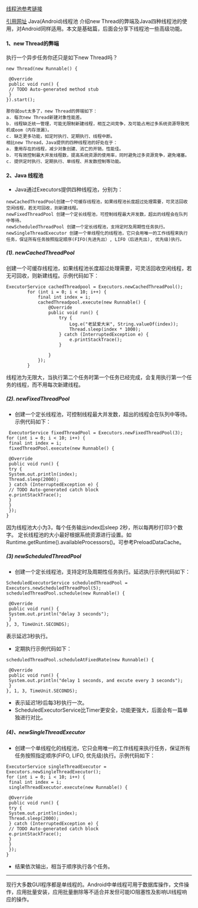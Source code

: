 [线程池参考链接](http://www.trinea.cn/)

[引用网址](http://www.trinea.cn/)
Java(Android)线程池
介绍new Thread的弊端及Java四种线程池的使用，对Android同样适用。本文是基础篇，后面会分享下线程池一些高级功能。
#### 1、new Thread的弊端
执行一个异步任务你还只是如下new Thread吗？
```
new Thread(new Runnable() {

 @Override
 public void run() {
 // TODO Auto-generated method stub
 }
}).start();
```
```
那你就out太多了，new Thread的弊端如下：
a. 每次new Thread新建对象性能差。
b. 线程缺乏统一管理，可能无限制新建线程，相互之间竞争，及可能占用过多系统资源导致死机或oom（内存泄漏)。
c. 缺乏更多功能，如定时执行、定期执行、线程中断。
相比new Thread，Java提供的四种线程池的好处在于：
a. 重用存在的线程，减少对象创建、消亡的开销，性能佳。
b. 可有效控制最大并发线程数，提高系统资源的使用率，同时避免过多资源竞争，避免堵塞。
c. 提供定时执行、定期执行、单线程、并发数控制等功能。
```
#### 2、Java 线程池
- Java通过Executors提供四种线程池，分别为：
```
newCachedThreadPool创建一个可缓存线程池，如果线程池长度超过处理需要，可灵活回收空闲线程，若无可回收，则新建线程。
newFixedThreadPool 创建一个定长线程池，可控制线程最大并发数，超出的线程会在队列中等待。
newScheduledThreadPool 创建一个定长线程池，支持定时及周期性任务执行。
newSingleThreadExecutor 创建一个单线程化的线程池，它只会用唯一的工作线程来执行任务，保证所有任务按照指定顺序(FIFO(先进先出）, LIFO（后进先出), 优先级)执行。
```
##### (1). newCachedThreadPool
创建一个可缓存线程池，如果线程池长度超过处理需要，可灵活回收空闲线程，若无可回收，则新建线程。示例代码如下：
```
ExecutorService cachedThreadpool = Executors.newCachedThreadPool();
		for (int i = 0; i < 10; i++) {
			final int index = i;
			cachedThreadpool.execute(new Runnable() {
				@Override
				public void run() {
					try {
						Log.e("老鼠爱大米", String.valueOf(index));
						Thread.sleep(index * 1000);
					} catch (InterruptedException e) {
						e.printStackTrace();
					}

				}
			});
		}
```
线程池为无限大，当执行第二个任务时第一个任务已经完成，会复用执行第一个任务的线程，而不用每次新建线程。

##### (2). newFixedThreadPool
- 创建一个定长线程池，可控制线程最大并发数，超出的线程会在队列中等待。示例代码如下：
```
 ExecutorService fixedThreadPool = Executors.newFixedThreadPool(3);
for (int i = 0; i < 10; i++) {
 final int index = i;
 fixedThreadPool.execute(new Runnable() {

 @Override
 public void run() {
 try {
 System.out.println(index);
 Thread.sleep(2000);
 } catch (InterruptedException e) {
 // TODO Auto-generated catch block
 e.printStackTrace();
 }
 }
 });
}
```
因为线程池大小为3，每个任务输出index后sleep 2秒，所以每两秒打印3个数字。
定长线程池的大小最好根据系统资源进行设置。如Runtime.getRuntime().availableProcessors()。可参考PreloadDataCache。

##### (3) newScheduledThreadPool
- 创建一个定长线程池，支持定时及周期性任务执行。延迟执行示例代码如下：
```
ScheduledExecutorService scheduledThreadPool = Executors.newScheduledThreadPool(5);
scheduledThreadPool.schedule(new Runnable() {

 @Override
 public void run() {
 System.out.println("delay 3 seconds");
 }
}, 3, TimeUnit.SECONDS);
```
表示延迟3秒执行。

- 定期执行示例代码如下：
```
scheduledThreadPool.scheduleAtFixedRate(new Runnable() {

 @Override
 public void run() {
 System.out.println("delay 1 seconds, and excute every 3 seconds");
 }
}, 1, 3, TimeUnit.SECONDS);
```
- 表示延迟1秒后每3秒执行一次。
- ScheduledExecutorService比Timer更安全，功能更强大，后面会有一篇单独进行对比。

##### (4)、newSingleThreadExecutor
- 创建一个单线程化的线程池，它只会用唯一的工作线程来执行任务，保证所有任务按照指定顺序(FIFO, LIFO, 优先级)执行。示例代码如下：
```
ExecutorService singleThreadExecutor = Executors.newSingleThreadExecutor();
for (int i = 0; i < 10; i++) {
 final int index = i;
 singleThreadExecutor.execute(new Runnable() {

 @Override
 public void run() {
 try {
 System.out.println(index);
 Thread.sleep(2000);
 } catch (InterruptedException e) {
 // TODO Auto-generated catch block
 e.printStackTrace();
 }
 }
 });
}
```
- 结果依次输出，相当于顺序执行各个任务。
---
现行大多数GUI程序都是单线程的。Android中单线程可用于数据库操作，文件操作，应用批量安装，应用批量删除等不适合并发但可能IO阻塞性及影响UI线程响应的操作。